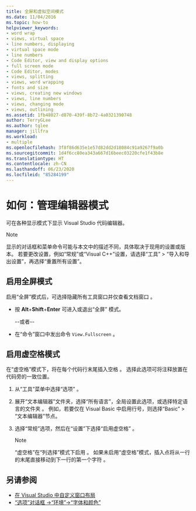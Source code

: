 ```yaml
---
title: 全屏和虚拟空间模式
ms.date: 11/04/2016
ms.topic: how-to
helpviewer_keywords:
- word wrap
- views, virtual space
- line numbers, displaying
- virtual space mode
- line numbers
- Code Editor, view and display options
- full screen mode
- Code Editor, modes
- views, splitting
- views, word wrapping
- fonts and size
- views, creating new windows
- views, line numbers
- views, changing mode
- views, outlining
ms.assetid: 1fb48027-d870-439f-8b72-4a0321390748
author: TerryGLee
ms.author: tglee
manager: jillfra
ms.workload:
- multiple
ms.openlocfilehash: 3f8f86d635e1e57d82dd2d18084c91a9267f9a0b
ms.sourcegitcommit: 1d4f6cc80ea343a667d16beec03220cfe1f43b8e
ms.translationtype: HT
ms.contentlocale: zh-CN
ms.lasthandoff: 06/23/2020
ms.locfileid: "85284199"
---
```

# <a name="how-to-manage-editor-modes"></a>如何：管理编辑器模式

可在各种显示模式下显示 Visual Studio 代码编辑器。

> [!NOTE]
> 显示的对话框和菜单命令可能与本文中的描述不同，具体取决于现用的设置或版本。 若要更改设置，例如“常规”或“Visual C++”设置，请选择“工具” > “导入和导出设置”，再选择“重置所有设置”。

## <a name="enable-full-screen-mode"></a>启用全屏模式

启用“全屏”模式后，可选择隐藏所有工具窗口并仅查看文档窗口  。

- 按 **Alt**+**Shift**+**Enter** 可进入或退出“全屏”  模式。

     --或者--

- 在“命令”窗口中发出命令 `View.Fullscreen`  。

## <a name="enable-virtual-space-mode"></a>启用虚空格模式

在“虚空格”模式下，将在每个代码行末尾插入空格  。 选择此选项可将注释放置在代码旁的一致位置。

1. 从“工具”菜单中选择“选项”   。

2. 展开“文本编辑器”文件夹，选择“所有语言”，全局设置此选项，或选择特定语言的文件夹   。 例如，若要仅在 Visual Basic 中启用行号，则选择“Basic” > “文本编辑器”节点。

3. 选择“常规”选项，然后在“设置”下选择“启用虚空格”    。

    > [!NOTE]
    > “虚空格”在“列选择”模式下启用   。 如果未启用“虚空格”模式，插入点将从一行的末尾直接移动到下一行的第一个字符  。

## <a name="see-also"></a>另请参阅

- [在 Visual Studio 中自定义窗口布局](../ide/customizing-window-layouts-in-visual-studio.md)
- [“选项”对话框 ->“环境”->“字体和颜色”](../ide/reference/fonts-and-colors-environment-options-dialog-box.md)
